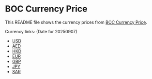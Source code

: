 # BOC Currency Price

This README file shows the currency prices from [BOC Currency Price](https://www.boc.cn/sourcedb/whpj/).

Currency links: (Date for 20250907)

- [USD](https://bocurrencyprice.techina.science/BOC_CURRENCY_PRICE/USD/20250907.json)
- [AED](https://bocurrencyprice.techina.science/BOC_CURRENCY_PRICE/AED/20250907.json)
- [HKD](https://bocurrencyprice.techina.science/BOC_CURRENCY_PRICE/HKD/20250907.json)
- [EUR](https://bocurrencyprice.techina.science/BOC_CURRENCY_PRICE/EUR/20250907.json)
- [GBP](https://bocurrencyprice.techina.science/BOC_CURRENCY_PRICE/GBP/20250907.json)
- [JPY](https://bocurrencyprice.techina.science/BOC_CURRENCY_PRICE/JPY/20250907.json)
- [SAR](https://bocurrencyprice.techina.science/BOC_CURRENCY_PRICE/SAR/20250907.json)
